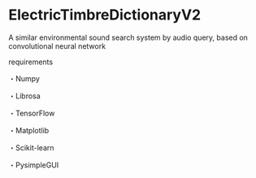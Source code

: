 # ElectricTimbreDictionaryV2

A similar environmental sound search system by audio query, based on convolutional neural network

requirements

・Numpy

・Librosa

・TensorFlow

・Matplotlib

・Scikit-learn

・PysimpleGUI